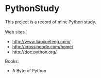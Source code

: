 ﻿# PythonStudy
This project is a record of mine Python study.

Web sites：
- http://www.liaoxuefeng.com/
- http://crossincode.com/home/
- http://doc.python.org/

Books:
- A Byte of Python

